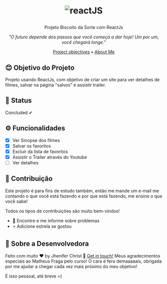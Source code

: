 <h1 align="center">
  
  ![reactJS](https://user-images.githubusercontent.com/85563316/148389294-fb8e651c-5970-4036-a63c-9992a9fa8a8c.png)

</h1>

<p align="center">Projeto Biscoito da Sorte com ReactJs</p>

<p align="center"><i>"O futuro depende dos passos que você começa a dar hoje! Um por um, você chegará longe."</i> </p>


<p align="center">
  <a href="#blush-project-objectives">Project objectives</a> •
  <a href="#art-about-me">About Me</a>
</p>


## :blush: **Objetivo do Projeto**

Projeto usando ReactJs, com objetivo de criar um site para ver detalhes de filmes, salvar na página "salvos" e assistir trailer.

## 🚀 **Status**

Concluded ✔

## ⚙ **Funcionalidades**

- [x] Ver Sinopse dos filmes
- [x] Salvar os favoritos
- [x] Excluir da lista de favoritos
- [x] Assistir o Trailer através do Youtube
- [ ] Ver detalhes

## :handshake: **Contribuição**

Este projeto é para fins de estudo também, então me mande um e-mail me contando o que você está fazendo e por que está fazendo, me ensine o que você sabe!

Todos os tipos de contribuições são muito bem-vindos!

-   🐛 Encontre e me informe sobre problemas
-   ⭐️ Adicione estrela se gostou


## :art: **Sobre a Desenvolvedora**

Feito com muito ♥ by Jhenifer Christ :wave: [Get in touch!](https://www.linkedin.com/in/jjheniferchrist/)
Meus agradecimentos especiais ao Matheus Fraga pelo curso! O cara é fera demaaaaais, obrigada por me ajudar a chegar cada vez mais próximo do meu objetivo!

É isso pessoal, até breve =)
